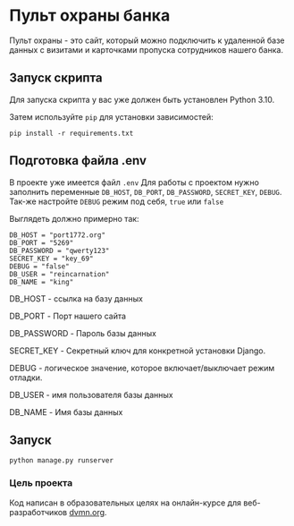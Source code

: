# Пульт охраны банка
Пульт охраны - это сайт, который можно подключить к удаленной базе данных с визитами и карточками пропуска сотрудников нашего банка.

## Запуск скрипта

Для запуска скрипта у вас уже должен быть установлен Python 3.10.

Затем используйте ``` pip ``` для установки зависимостей:
```
pip install -r requirements.txt
```

## Подготовка файла .env
В проекте уже имеется файл ``` .env ``` Для работы с проектом нужно заполнить переменные ``` DB_HOST ```, ``` DB_PORT ```, ``` DB_PASSWORD ```, ``` SECRET_KEY ```,
``` DEBUG ```. Так-же настройте ``` DEBUG ``` режим под себя, ``` true ``` или ``` false ```

Выглядеть должно примерно так: 
```
DB_HOST = "port1772.org"
DB_PORT = "5269"
DB_PASSWORD = "qwerty123"
SECRET_KEY = "key_69"
DEBUG = "false"
DB_USER = "reincarnation"
DB_NAME = "king"
```

DB_HOST - ссылка на базу данных

DB_PORT - Порт нашего сайта

DB_PASSWORD - Пароль базы данных

SECRET_KEY - Секретный ключ для конкретной установки Django.

DEBUG - логическое значение, которое включает/выключает режим отладки.

DB_USER - имя пользователя базы данных

DB_NAME - Имя базы данных

## Запуск
```
python manage.py runserver
```

### Цель проекта

Код написан в образовательных целях на онлайн-курсе для веб-разработчиков [dvmn.org](https://dvmn.org/).